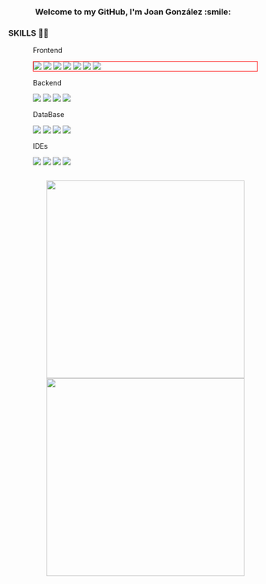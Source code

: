 <h3 align="center">Welcome to my GitHub, I'm Joan González :smile:</h3>

<h3>SKILLS 👨‍💻</h3>
<div style='margin-left: 50px;'>
<p>Frontend</p>
<p style='border: solid 1px red;'>
<a target="_blank" href="#"><img src="https://img.shields.io/badge/HTML5-E34F26?style=for-the-badge&logo=html5&logoColor=white"/></a>
<a target="_blank" href="#"><img src="https://img.shields.io/badge/CSS3-1572B6?style=for-the-badge&logo=css3&logoColor=white"/></a>
<a target="_blank" href="#"><img src="https://img.shields.io/badge/JavaScript-323330?style=for-the-badge&logo=javascript&logoColor=F7DF1E"/></a>
<a target="_blank" href="#"><img src="https://img.shields.io/badge/React-20232A?style=for-the-badge&logo=react&logoColor=61DAFB"/></a>
<a target="_blank" href="#"><img src="https://img.shields.io/badge/jQuery-0769AD?style=for-the-badge&logo=jquery&logoColor=white"/></a>
<a target="_blank" href="#"><img src="https://img.shields.io/badge/Vue.js-35495E?style=for-the-badge&logo=vuedotjs&logoColor=4FC08D"/></a>
<a target="_blank" href="#"><img src="https://img.shields.io/badge/Bootstrap-563D7C?style=for-the-badge&logo=bootstrap&logoColor=white"/></a>
</p>
</p>

<p>Backend</p>
<p>
<a target="_blank" href="#"><img src="https://img.shields.io/badge/PHP-777BB4?style=for-the-badge&logo=php&logoColor=white"/></a>
<a target="_blank" href="#"><img src="https://img.shields.io/badge/Node.js-339933?style=for-the-badge&logo=nodedotjs&logoColor=white"/></a>
<a target="_blank" href="#"><img src="https://img.shields.io/badge/Django-092E20?style=for-the-badge&logo=django&logoColor=green"/></a>
<a target="_blank" href="#"><img src="https://img.shields.io/badge/JWT-000000?style=for-the-badge&logo=JSON%20web%20tokens&logoColor=white"/></a>
</p>

<p>DataBase</p>
<p>
<a target="_blank" href="#"><img src="https://img.shields.io/badge/MySQL-005C84?style=for-the-badge&logo=mysql&logoColor=white"/></a>
<a target="_blank" href="#"><img src="https://img.shields.io/badge/MariaDB-003545?style=for-the-badge&logo=mariadb&logoColor=white"/></a>
<a target="_blank" href="#"><img src="https://img.shields.io/badge/MongoDB-4EA94B?style=for-the-badge&logo=mongodb&logoColor=white"/></a>
<a target="_blank" href="#"><img src="https://img.shields.io/badge/PostgreSQL-316192?style=for-the-badge&logo=postgresql&logoColor=white"/></a>
</p>

<p>IDEs</p>
<p>
<a target="_blank" href="#"><img src="https://img.shields.io/badge/Visual_Studio_Code-0078D4?style=for-the-badge&logo=visual%20studio%20code&logoColor=white"/></a>
<a target="_blank" href="#"><img src="https://img.shields.io/badge/sublime_text-%23575757.svg?&style=for-the-badge&logo=sublime-text&logoColor=important"/></a>
<a target="_blank" href="#"><img src="https://img.shields.io/badge/Eclipse-2C2255?style=for-the-badge&logo=eclipse&logoColor=white"/></a>
<a target="_blank" href="#"><img src="https://img.shields.io/badge/WebStorm-000000?style=for-the-badge&logo=WebStorm&logoColor=white"/></a>
</p>
<div>

<a href="https://github.com/JoanGoAl">
  <p style="display: inline-block;" align="center">
    <img src="https://github-readme-stats.vercel.app/api/top-langs/?username=JoanGoAl&layout=compact&theme=dark"  width = 400/>
    <img src = "https://github-readme-stats.vercel.app/api?username=JoanGoAl&show_icons=true&theme=bear" width = 400>
  </p>
 
</a>
